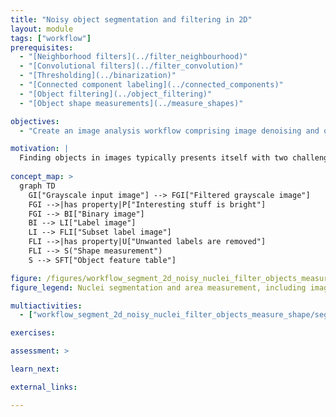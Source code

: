 ```yaml
---
title: "Noisy object segmentation and filtering in 2D"
layout: module
tags: ["workflow"]
prerequisites:
  - "[Neighborhood filters](../filter_neighbourhood)"
  - "[Convolutional filters](../filter_convolution)"
  - "[Thresholding](../binarization)"
  - "[Connected component labeling](../connected_components)"
  - "[Object filtering](../object_filtering)"
  - "[Object shape measurements](../measure_shapes)"

objectives:
  - "Create an image analysis workflow comprising image denoising and object filtering."

motivation: |
  Finding objects in images typically presents itself with two challenges. First, the input image may not lend itseld to a simple intensity thresholding operation for binarisation. Second, there may be unwanted objects in the image such as hot pixels or objects that are not fully in the image. The first challenge typically is tackled by applying appropriate image filters to the raw data. The second challenge is tackled by defining and applying reproducible criteria to remove certain objects from the image.
  
concept_map: >
  graph TD
    GI["Grayscale input image"] --> FGI["Filtered grayscale image"]
    FGI -->|has property|P["Interesting stuff is bright"]
    FGI --> BI["Binary image"]
    BI --> LI["Label image"]
    LI --> FLI["Subset label image"]
    FLI -->|has property|U["Unwanted labels are removed"]
    FLI --> S("Shape measurement")
    S --> SFT["Object feature table"]

figure: /figures/workflow_segment_2d_noisy_nuclei_filter_objects_measure_shape.png
figure_legend: Nuclei segmentation and area measurement, including image denoising and object filtering.

multiactivities:
  - ["workflow_segment_2d_noisy_nuclei_filter_objects_measure_shape/segment_2d_noisy_nuclei_and_filter_objects.md", [["ImageJ Macro & GUI", "workflow_segment_2d_noisy_nuclei_filter_objects_measure_shape/segment_2d_noisy_nuclei_and_filter_objects_imagejmacro.ijm", "java"], ["skimage and napari", "workflow_segment_2d_noisy_nuclei_filter_objects_measure_shape/segment_2d_noisy_nuclei_and_filter_objects_skimage_napari.py"]]]

exercises:

assessment: >

learn_next:

external_links:

---
```

